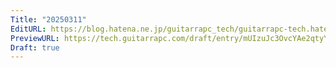 ```yaml
---
Title: "20250311"
EditURL: https://blog.hatena.ne.jp/guitarrapc_tech/guitarrapc-tech.hatenablog.com/atom/entry/6802418398338312060
PreviewURL: https://tech.guitarrapc.com/draft/entry/mUIzuJc3OvcYAe2qtyYSbJ7xBiA
Draft: true
---
```


